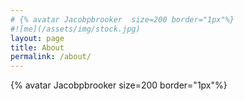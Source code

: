 ```yaml
---
# {% avatar Jacobpbrooker  size=200 border="1px"%}
#![me](/assets/img/stock.jpg)
layout: page
title: About
permalink: /about/
---
```

<div></div>

<style>
    /* Write your CSS solution here (do not edit the surrounding HTML) */
    .avatar {
      height: 200px;
      width: 200px;
      border: 2px solid gray;
      border-radius: 50%;
      float: right;
    }
</style>

{% avatar Jacobpbrooker size=200 border="1px"%}




